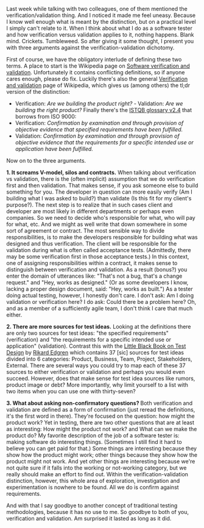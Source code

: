 <html><body><p>Last week while talking with two colleagues, one of them mentioned the verification/validation thing. And I noticed it made me feel uneasy. Because I know well enough what is meant by the distinction, but on a practical level I simply can't relate to it. When I think about what I do as a software tester and how verification versus validation applies to it, nothing happens. Blank mind. Crickets. Tumbleweed.
So after giving it some thought, I present you with three arguments against the verification-validation dichotomy.

First of course, we have the obligatory interlude of defining these two terms. A place to start is the Wikipedia page on <a href="http://en.wikipedia.org/wiki/Software_verification_and_validation">Software verification and validation</a>. Unfortunately it contains conflicting definitions, so if anyone cares enough, please do fix. Luckily there's also the general <a href="http://en.wikipedia.org/wiki/Verification_and_validation">Verification and validation</a> page of Wikipedia, which gives us (among others) the tl;dr version of the distinction:
- Verification:<em> Are we building the product right?</em>
- Validation: <em>Are we building the right product?</em>
Finally there's the <a href="http://www.istqb.org/downloads/finish/20/145.html">ISTQB glossary v2.4</a> that borrows from ISO 9000:
- Verification: <em>Confirmation by examination and through provision of objective evidence that specified requirements have been fulfilled.</em>
- Validation: <em>Confirmation by examination and through provision of objective evidence that the requirements for a specific intended use or application have been fulfilled.</em>

Now on to the three arguments.

<strong>1. It screams V-model, silos and contracts.</strong>
When talking about verification vs validation, there is the (often implicit) assumption that we do verification first and then validation. That makes sense, if you ask someone else to build something for you. The developer in question can more easily verify (Am I building what I was asked to build?) than validate (Is this fit for my client's purpose?).
The next step is to realize that in such cases client and developer are most likely in different departments or perhaps even companies. So we need to decide who's responsible for what, who will pay for what, etc. And we might as well write that down somewhere in some sort of agreement or contract. The most sensible way to divide responsibilities, is to make the developers responsible for building what was designed and thus verification. The client will be responsible for the validation during what is often called acceptance tests. (Admittedly, there may be some verification first in those acceptance tests.)
In this context, one of assigning responsibilities within a contract, it makes sense to distinguish between verification and validation. As a result (bonus?) you enter the domain of utterances like: "That's not a bug, that's a change request." and "Hey, works as designed." (Or as some developers I know, lacking a proper design document, said: "Hey, works as built.")
As a tester doing actual testing, however, I honestly don't care. I don't ask: Am I doing validation or verification here? I do ask: Could there be a problem here?
Oh, and as a member of a sufficiently agile team, I don't think I care that much either.

<strong>2. There are more sources for test ideas.</strong>
Looking at the definitions there are only two sources for test ideas: "the specified requirements" (verification) and "the requirements for a specific intended use or application" (validation). Contrast this with the <a href="http://www.thetesteye.com/papers/TheLittleBlackBookOnTestDesign.pdf">Little Black Book on Test Design</a> by <a href="http://thetesteye.com/blog/author/rikarde/">Rikard Edgren</a> which contains 37 [sic] sources for test ideas divided into 6 categories: Product, Business, Team, Project, Stakeholders, External.
There are several ways you could try to map each of these 37 sources to either verification or validation and perhaps you would even succeed. However, does that make sense for test idea sources like rumors, product image or debt? More importantly, why limit yourself to a list with two items when you can use one with thirty-seven?

<strong>3. What about asking non-confirmatory questions?
</strong>Both verification and validation are defined as a form of confirmation (just reread the definitions, it's the first word in there). They're focused on the question: how might the product work? Yet in testing, there are two other questions that are at least as interesting: How might the product not work? and What can we make the product do?
My favorite description of the job of a software tester is: making software do interesting things. (Sometimes I still find it hard to believe you can get paid for that.) Some things are interesting because they show how the product might work; other things because they show how the product might not work. And yet other things are interesting because we're not quite sure if it falls into the working or not-working category, but we really should make an effort to find out.
Within the verification-validation distinction, however, this whole area of exploration, investigation and experimentation is nowhere to be found. All we do is confirm against requirements.

And with that I say goodbye to another concept of traditional testing methodologies, because it has no use to me. So goodbye to both of you, verification and validation. Am surprised it lasted as long as it did.</p></body></html>